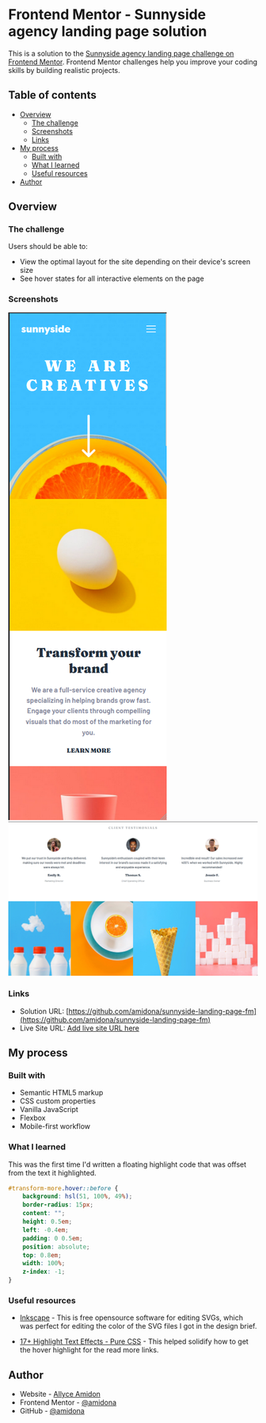# Frontend Mentor - Sunnyside agency landing page solution

This is a solution to the [Sunnyside agency landing page challenge on Frontend Mentor](https://www.frontendmentor.io/challenges/sunnyside-agency-landing-page-7yVs3B6ef). Frontend Mentor challenges help you improve your coding skills by building realistic projects.

## Table of contents

- [Overview](#overview)
  - [The challenge](#the-challenge)
  - [Screenshots](#screenshots)
  - [Links](#links)
- [My process](#my-process)
  - [Built with](#built-with)
  - [What I learned](#what-i-learned)
  - [Useful resources](#useful-resources)
- [Author](#author)

## Overview

### The challenge

Users should be able to:

- View the optimal layout for the site depending on their device's screen size
- See hover states for all interactive elements on the page

### Screenshots

![mobile screenshot](./images/mobile-screenshot.png)
![desktop screenshot](./images/desktop-screenshot.png)

### Links

- Solution URL: [https://github.com/amidona/sunnyside-landing-page-fm](https://github.com/amidona/sunnyside-landing-page-fm)
- Live Site URL: [Add live site URL here](https://your-live-site-url.com)

## My process

### Built with

- Semantic HTML5 markup
- CSS custom properties
- Vanilla JavaScript
- Flexbox
- Mobile-first workflow

### What I learned

This was the first time I'd written a floating highlight code that was offset from the text it highlighted.

```css
#transform-more.hover::before {
    background: hsl(51, 100%, 49%);
    border-radius: 15px;
    content: "";
    height: 0.5em;
    left: -0.4em;
    padding: 0 0.5em;
    position: absolute;
    top: 0.8em;
    width: 100%;
    z-index: -1;
}
```

### Useful resources

- [Inkscape](https://inkscape.org/) - This is free opensource software for editing SVGs, which was perfect for editing the color of the SVG files I got in the design brief.

- [17+ Highlight Text Effects - Pure CSS](https://alvarotrigo.com/blog/css-highlight-text/) - This helped solidify how to get the hover highlight for the read more links.

## Author

- Website - [Allyce Amidon](https://allyceamidon.com/)
- Frontend Mentor - [@amidona](https://www.frontendmentor.io/profile/amidona)
- GitHub - [@amidona](https://github.com/amidona)
